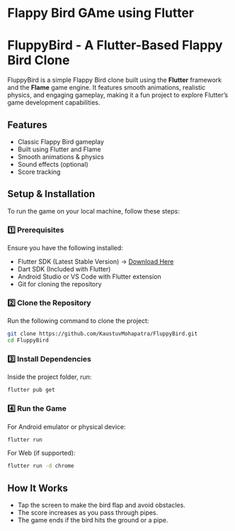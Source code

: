 # Flappy Bird GAme using Flutter

# FluppyBird - A Flutter-Based Flappy Bird Clone  

FluppyBird is a simple Flappy Bird clone built using the **Flutter** framework and the **Flame** game engine. It features smooth animations, realistic physics, and engaging gameplay, making it a fun project to explore Flutter’s game development capabilities.  

## Features  
- Classic Flappy Bird gameplay  
- Built using Flutter and Flame  
- Smooth animations & physics  
- Sound effects (optional)  
- Score tracking  

## Setup & Installation  

To run the game on your local machine, follow these steps:  

### **1️⃣ Prerequisites**  
Ensure you have the following installed:  
- Flutter SDK (Latest Stable Version) → [Download Here](https://flutter.dev/docs/get-started/install)  
- Dart SDK (Included with Flutter)  
- Android Studio or VS Code with Flutter extension  
- Git for cloning the repository  

### **2️⃣ Clone the Repository**  
Run the following command to clone the project:  

```sh
git clone https://github.com/KaustuvMohapatra/FluppyBird.git
cd FluppyBird
```

### **3️⃣ Install Dependencies**
Inside the project folder, run:
``` sh
flutter pub get
```

### **4️⃣ Run the Game**
For Android emulator or physical device:
```sh
flutter run
```

For Web (if supported):
```sh
flutter run -d chrome
```

## How It Works
- Tap the screen to make the bird flap and avoid obstacles.
- The score increases as you pass through pipes.
- The game ends if the bird hits the ground or a pipe.

